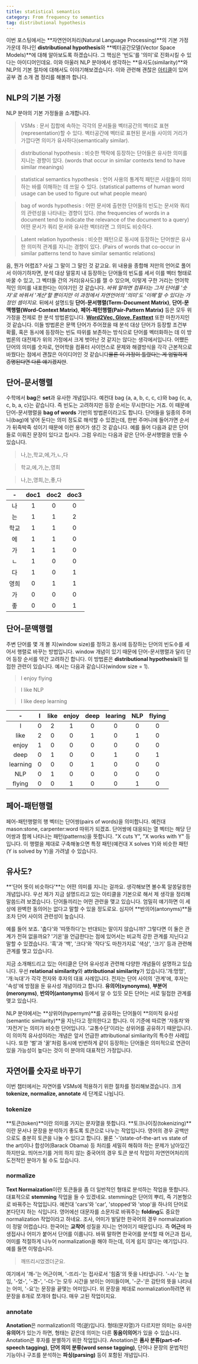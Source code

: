 ```yaml
---
title: statistical semantics
category: From frequency to semantics
tag: distributional hypothesis
---
```


이번 포스팅에서는 **자연언어처리(Natural Language Processing)**의 기본 가정 가운데 하나인 **distributional hypothesis**와 **벡터공간모델(Vector Space Models)**에 대해 알아보도록 하겠습니다. 그 핵심은 '빈도'를 '의미'로 진화시킬 수 있다는 아이디어인데요. 이와 아울러 NLP 분야에서 생각하는 **유사도(similarity)**와 NLP의 기본 절차에 대해서도 이야기해보겠습니다. 이와 관련해 괜찮은 [아티클](http://www.jair.org/media/2934/live-2934-4846-jair.pdf)이 있어 공부 겸 소개 겸 정리를 해볼까 합니다. 



## NLP의 기본 가정

NLP 분야의 기본 가정들을 소개합니다.

> VSMs : 문서 집합에 속하는 각각의 문서들을 벡터공간의 벡터로 표현(representation)할 수 있다. 벡터공간에 벡터로 표현된 문서들 사이의 거리가 가깝다면 의미가 유사하다(semantically similar).

> distributional hypothesis : 비슷한 맥락에 등장하는 단어들은 유사한 의미를 지니는 경향이 있다. (words that occur in similar contexts tend to have similar meanings)

> statistical semantics hypothesis : 언어 사용의 통계적 패턴은 사람들이 의미하는 바를 이해하는 데 쓰일 수 있다. (statistical patterns of human word usage can be used to figure out what people mean)

> bag of words hypothesis : 어떤 문서에 출현한 단어들의 빈도는 문서와 쿼리의 관련성을 나타내는 경향이 있다. (the frequencies of words in a document tend to indicate the relevance of the document to a query) 어떤 문서가 쿼리 문서와 유사한 벡터라면 그 의미도 비슷하다.

> Latent relation hypothesis : 비슷한 패턴으로 동시에 등장하는 단어쌍은 유사한 의미적 관계를 지니는 경향이 있다. (Pairs of words that co-occur in similar patterns tend to have similar semantic relations)

음, 뭔가 어렵죠? 사실 그 말이 그 말인 것 같고요. 위 내용을 종합해 저만의 언어로 풀어서 이야기하자면, 분석 대상 말뭉치 내 등장하는 단어들의 빈도를 세서 이를 벡터 형태로 바꿀 수 있고, 그 벡터들 간의 거리(유사도)를 잴 수 있으며, 이렇게 구한 거리는 언어학적인 의미를 내포한다는 이야기인 것 같습니다. *바꿔 말하면 컴퓨터는 그저 단어를 '숫자'로 바꿔서 '계산'할 뿐이지만 이 과정에서 자연언어의 '의미'도 '이해'할 수 있다는 가정인 셈이지요.* 뒤에서 설명드릴 **단어-문서행렬(Term-Document Matrix)**, **단어-문맥행렬(Word-Context Matrix)**,  **페어-패턴행렬(Pair-Pattern Matrix)** 등은 모두 위 가정을 전제로 한 분석 방법론입니다. [**Word2Vec, Glove, Fasttext**](https://ratsgo.github.io/from%20frequency%20to%20semantics/2017/03/11/embedding/) 또한 마찬가지인 것 같습니다. 이들 방법론은 문맥 단어가 주어졌을 때 분석 대상 단어가 등장할 조건부 확률, 혹은 동시에 등장하는 빈도 따위를 보존하는 방식으로 단어를 벡터화하는 데 이 방법론의 대전제가 위의 가정에서 크게 벗어난 것 같지는 않다는 생각에서입니다. 어쨌든 단어의 의미를 숫자로, 언어학을 컴퓨터 사이언스로 문제와 해결방식을 각각 근본적으로 바꿨다는 점에서 괜찮은 아이디어인 것 같습니다~~물론 이 가정이 틀렸다는 게 엄밀하게 증명된다면 다른 얘기겠지만~~.



## 단어-문서행렬

수학에서 **bag**은 **set**과 유사한 개념입니다. 예컨대 bag {a, a, b, c, c, c}와 bag {c, a, c, b, a, c}는 같습니다. 즉 빈도는 고려하지만 등장 순서는 무시한다는 거죠. 이 때문에 단어-문서행렬을 **bag of words** 기반의 방법론이라고도 합니다. 단어들을 일종의 주머니(bag)에 넣어 둔다는 의미 정도로 해석할 수 있겠는데, 한번 주머니에 들어가면 순서가 뒤죽박죽 섞이기 때문에 이런 용어가 생긴 것 같습니다. 예를 들어 다음과 같은 단어들로 이뤄진 문장이 있다고 칩시다. 그럼 우리는 다음과 같은 단어-문서행렬을 만들 수 있습니다.

> 나,는,학교,에,가,ㄴ,다

> 학교,에,가,는,영희

> 나,는,영희,는,좋,다

|  -   | doc1 | doc2 | doc3 |
| :--: | :--: | :--: | :--: |
|  나   |  1   |  0   |  0   |
|  는   |  1   |  1   |  2   |
|  학교  |  1   |  1   |  0   |
|  에   |  1   |  1   |  0   |
|  가   |  1   |  1   |  0   |
|  ㄴ   |  1   |  0   |  0   |
|  다   |  1   |  0   |  1   |
|  영희  |  0   |  1   |  1   |
|  가   |  0   |  0   |  0   |
|  좋   |  0   |  0   |  1   |





## 단어-문맥행렬

주변 단어를 몇 개 볼 지(window size)를 정하고 동시에 등장하는 단어의 빈도수를 세어서 행렬로 바꾸는 방법입니다. window 개념이 있기 때문에 단어-문서행렬과 달리 단어 등장 순서를 약간 고려하긴 합니다. 이 방법론은 **distributional hypothesis**와 밀접한 관련이 있습니다. 예시는 다음과 같습니다(window size = 1).

> I enjoy flying

> I like NLP

> I like deep learning

|    -     |  I   | like | enjoy | deep | learing | NLP  | flying |
| :------: | :--: | :--: | :---: | :--: | :-----: | :--: | :----: |
|    I     |  0   |  2   |   1   |  0   |    0    |  0   |   0    |
|   like   |  2   |  0   |   0   |  1   |    0    |  1   |   0    |
|  enjoy   |  1   |  0   |   0   |  0   |    0    |  0   |   0    |
|   deep   |  0   |  1   |   0   |  0   |    1    |  0   |   1    |
| learning |  0   |  0   |   0   |  1   |    0    |  0   |   0    |
|   NLP    |  0   |  1   |   0   |  0   |    0    |  0   |   0    |
|  flying  |  0   |  0   |   1   |  0   |    0    |  1   |   0    |





## 페어-패턴행렬

페어-패턴행렬의 행 벡터는 단어쌍(pairs of words)을 의미합니다. 예컨대 mason:stone, carpenter:word 따위가 되겠죠. 단어쌍에 대응되는 열 벡터는 해당 단어쌍과 함께 나타나는 패턴(patterns)을 뜻합니다. "X cuts Y", "X works with Y" 등입니다. 이 행렬을 제대로 구축해놓으면 특정 패턴(예컨대 X solves Y)와 비슷한 패턴(Y is solved by Y)을 가려낼 수 있습니다.





## 유사도?

**'단어 뜻이 비슷하다'**는 어떤 의미를 지니는 걸까요. 생각해보면 볼수록 알쏭달쏭한 개념입니다. 우선 제가 지금 설명드리고 있는 아티클을 기본으로 해서 제 생각을 정리해 말씀드려 보겠습니다. 단어들끼리는 어떤 관련을 맺고 있습니다. 엄밀히 얘기하면 이 세상에 완벽한 동의어는 없다고 말할 수 있을 정도로요. 심지어 **반의어(antonyms)**들조차 단어 사이의 관련성이 높습니다. 

예를 들어 보죠. '춥다'와 '따뜻하다'는 반대되는 말이지 않습니까? 그렇다면 이 둘은 관계가 전혀 없을까요? '기온'을 언급한다는 점에 있어서는 비교적 강한 관계를 지닌다고 말할 수 있겠습니다. '흑'과 '백', '크다'와 '작다'도 마찬가지로 '색상', '크기' 등과 관련해 관계를 맺고 있습니다.

지금 소개해드리고 있는 아티클은 단어 유사성과 관련해 다양한 개념들이 설명하고 있습니다. 우선 **relational similarity**와 **attributional similarity**가 있습니다.'개:멍멍', '개:늑대'가 각각 전자와 후자의 대표 사례입니다. 전자는 단어 사이의 '관계'에, 후자는 '속성'에 방점을 둔 유사성 개념이라고 합니다. **유의어(synonyms)**, **부분어(meronyms)**, **반의어(antonyms)** 등에서 알 수 있듯 모든 단어는 서로 밀접한 관계를 맺고 있습니다.

NLP 분야에서는 **상위어(hypernym)**를 공유하는 단어들이 **의미적 유사성(semantic simliarity)**을 지닌다고 정의한다고 합니다. 이 기준에 따르면 '자동차'와 '자전거'는 의미가 비슷한 단어입니다. '교통수단'이라는 상위어를 공유하기 때문입니다. 이 의미적 유사성이라는 개념은 앞서 언급한 attributional simliarity의 특수한 사례입니다. 또한 '벌'과 '꿀'처럼 동시에 빈번하게 같이 등장하는 단어들은 의미적으로 연관이 있을 가능성이 높다는 것이 이 분야의 대표적인 가정입니다.





## 자연어를 숫자로 바꾸기

이번 챕터에서는 자연어를 VSMs에 적용하기 위한 절차를 정리해보겠습니다. 크게 **tokenize, normalize, annotate** 세 단계로 나뉩니다.



### tokenize

**토큰(token)**이란 의미를 가지는 문자열을 뜻합니다. **토크나이징(tokenizing)**이란 문서나 문장을 분석하기 좋도록 토큰으로 나누는 작업입니다. 영어의 경우 공백만으로도 충분히 토큰을 나눌 수 있다고 합니다. 물론 '-'(state-of-the-art vs state of the art)이나 합성어(Barack Obama) 등 처리를 세밀히 해줘야 하는 문제가 남아있긴 하지만요. 띄어쓰기를 거의 하지 않는 중국어의 경우 토큰 분석 작업이 자연언어처리의 도전적인 분야가 될 수도 있습니다.



### normalize

**Text Normaization**이란 토큰들을 좀 더 일반적인 형태로 분석하는 작업을 뜻합니다. 대표적으로 **stemming** 작업을 들 수 있겠네요. stemming은 단어의 뿌리, 즉 기본형으로 바꿔주는 작업입니다. 예컨대 'cars'와 'car', 'stopped'와 'stop'을 하나의 단어로 본다던지 하는 식입니다. 영어에선 대문자를 소문자로 바꿔주는 **folding**도 중요한 normalization 작업이라고 하네요. 조사, 어미가 발달한 한국어의 경우 normalization이 정말 어렵습니다. 한국어는 **교착어** 성질을 지니는 언어이기 때문입니다. 즉 **어근**에 파생접사나 어미가 붙어서 단어를 이룹니다. 바꿔 말하면 한국어를 분석할 때 어근과 접사, 어미를 적절하게 나누어 normalization을 해야 하는데, 이게 쉽지 않다는 얘기입니다. 예를 들면 이렇습니다.

> 깨뜨리시었겠더군요.

여기에서 '깨-'는 어근이며, '-뜨리-'는 접사로서 '힘줌'의 뜻을 나타냅니다. '-시-'는 높임, '-었-', '-겠-', '-더-'는 모두 시간을 보이는 어미들이며, '-군-'은 감탄의 뜻을 나타내는 어미, '-요'는 문장을 끝맺는 어미입니다. 위 문장을 제대로 normalization하려면 위 문장을 8개로 쪼개야 합니다. 매우 고된 작업이지요.



### annotate

**Anotation**은 normalization의 역(逆)입니다. 형태(문자열)가 다르지만 의미는 유사한 **유의어**가 있는가 하면, 형태는 같은데 의미는 다른 **동음이의어**가 있을 수 있습니다. Anotation은 후자를 분별하기 위한 작업입니다. Anotation은 **품사 분류(part-of-speech tagging)**, **단어 의미 분류(word sense tagging)**, 단어나 문장의 문법적인 기능이나 구조를 분석하는 **파싱(parsing)** 등이 포함된 개념입니다.

